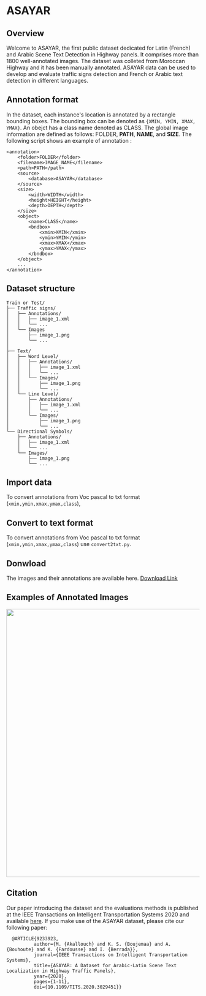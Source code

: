 # ASAYAR

## Overview
Welcome to ASAYAR, the first public dataset dedicated for Latin (French) and Arabic Scene Text Detection in Highway panels. It comprises more than 1800 well-annotated images. The dataset was colleted from Moroccan Highway and it has been manually annotated. ASAYAR data can be used to develop and evaluate traffic signs detection and French or Arabic text detection in different languages.

## Annotation format
In the dataset, each instance's location is annotated by a rectangle bounding boxes. The bounding box can be denoted as `{XMIN, YMIN, XMAX, YMAX}`. An obejct has a class name denoted as CLASS. The global image information are defined as follows: FOLDER, **PATH**, **NAME**, and **SIZE**.
The following script shows an example of annotation : 
```
<annotation>
    <folder>FOLDER</folder>
    <filename>IMAGE_NAME</filename>
    <path>PATH</path>
    <source>
        <database>ASAYAR</database>
    </source>
    <size>
        <width>WIDTH</width>
        <height>HEIGHT</height>
        <depth>DEPTH</depth>
    </size>
    <object>
        <name>CLASS</name>
        <bndbox>
            <xmin>XMIN</xmin>
            <ymin>YMIN</ymin>
            <xmax>XMAX</xmax>
            <ymax>YMAX</ymax>
        </bndbox>
    </object>
    ...
</annotation>
```

## Dataset structure
```
Train or Test/
├── Traffic signs/
│   ├── Annotations/
│   │   ├── image_1.xml
│   │   └── ...
│   └── Images
│       ├── image_1.png
│       └── ...
│       
├── Text/
│   ├── Word Level/
│   │   ├── Annotations/
│   │   │   ├── image_1.xml
│   │   │   └── ...
│   │   └── Images/
│   │       ├── image_1.png
│   │       └── ...
│   └── Line Level/
│       ├── Annotations/
│       │   ├── image_1.xml
│       │   └── ...
│       └── Images/
│           ├── image_1.png
│           └── ...
└── Directional Symbols/
    ├── Annotations/
    │   ├── image_1.xml
    │   └── ...
    └── Images/
        ├── image_1.png
        └── ...
```

## Import data
To convert annotations from Voc pascal to txt format (`xmin,ymin,xmax,ymax,class`),


## Convert to text format
To convert annotations from Voc pascal to txt format (`xmin,ymin,xmax,ymax,class`) use `convert2txt.py`.

## Donwload

The images and their annotations are available here. [Download Link](https://vcar.github.io/ASAYAR/)

## Examples of Annotated Images
<img src="https://vcar.github.io/ASAYAR/images/image_895.png" width="700">

## Citation
Our paper introducing the dataset and the evaluations methods is published at the IEEE Transactions on Intelligent Transportation Systems 2020 and available [here](https://ieeexplore.ieee.org/document/9233923). If you make use of the ASAYAR dataset, please cite our following paper:

```
  @ARTICLE{9233923,
          author={M. {Akallouch} and K. S. {Boujemaa} and A. {Bouhoute} and K. {Fardousse} and I. {Berrada}},
          journal={IEEE Transactions on Intelligent Transportation Systems}, 
          title={ASAYAR: A Dataset for Arabic-Latin Scene Text Localization in Highway Traffic Panels}, 
          year={2020},
          pages={1-11},
          doi={10.1109/TITS.2020.3029451}} 

```


